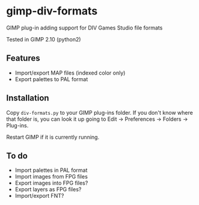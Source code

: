 # gimp-div-formats
GIMP plug-in adding support for DIV Games Studio file formats

Tested in GIMP 2.10 (python2)

## Features

* Import/export MAP files (indexed color only)
* Export palettes to PAL format

## Installation

Copy `div-formats.py` to your GIMP plug-ins folder. If you don't know where that folder is, you can look it up going to Edit &rarr; Preferences &rarr; Folders &rarr; Plug-ins.

Restart GIMP if it is currently running.

## To do

* Import palettes in PAL format
* Import images from FPG files
* Export images into FPG files?
* Export layers as FPG files?
* Import/export FNT?
